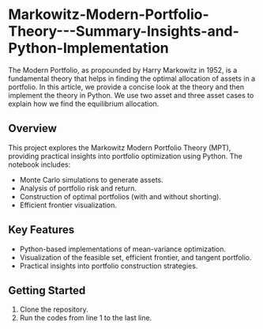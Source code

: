 # Markowitz-Modern-Portfolio-Theory---Summary-Insights-and-Python-Implementation

The Modern Portfolio, as propounded by Harry Markowitz in 1952, is a fundamental theory that helps in finding the optimal allocation of assets in a portfolio. In this article, we provide a concise look at the theory and then implement the theory in Python. We use two asset and three asset cases to explain how we find the equilibrium allocation.

## Overview
This project explores the Markowitz Modern Portfolio Theory (MPT), providing practical insights into portfolio optimization using Python. The notebook includes:
- Monte Carlo simulations to generate assets.
- Analysis of portfolio risk and return.
- Construction of optimal portfolios (with and without shorting).
- Efficient frontier visualization.

## Key Features
- Python-based implementations of mean-variance optimization.
- Visualization of the feasible set, efficient frontier, and tangent portfolio.
- Practical insights into portfolio construction strategies.

## Getting Started
1. Clone the repository.
2. Run the codes from line 1 to the last line.
